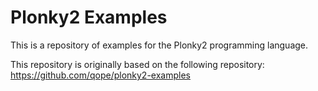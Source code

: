 # Plonky2 Examples

This is a repository of examples for the Plonky2 programming language.

This repository is originally based on the following repository:
https://github.com/qope/plonky2-examples
